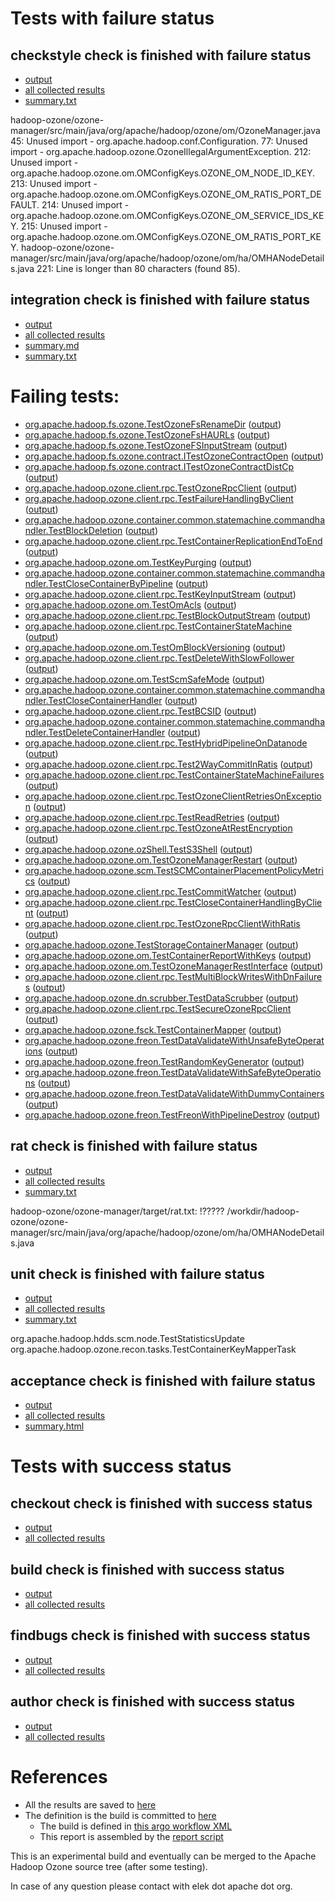 # Tests with failure status

## checkstyle check is finished with failure status

   * [output](https://raw.githubusercontent.com/elek/ozone-ci/master/pr/pr-hdds-2162-tjkd5/checkstyle/output.log)
   * [all collected results](https://github.com/elek/ozone-ci/tree/master/pr/pr-hdds-2162-tjkd5/checkstyle)
   * [summary.txt](https://github.com/elek/ozone-ci/tree/master/pr/pr-hdds-2162-tjkd5/checkstyle/summary.txt)

hadoop-ozone/ozone-manager/src/main/java/org/apache/hadoop/ozone/om/OzoneManager.java
 45: Unused import - org.apache.hadoop.conf.Configuration.
 77: Unused import - org.apache.hadoop.ozone.OzoneIllegalArgumentException.
 212: Unused import - org.apache.hadoop.ozone.om.OMConfigKeys.OZONE_OM_NODE_ID_KEY.
 213: Unused import - org.apache.hadoop.ozone.om.OMConfigKeys.OZONE_OM_RATIS_PORT_DEFAULT.
 214: Unused import - org.apache.hadoop.ozone.om.OMConfigKeys.OZONE_OM_SERVICE_IDS_KEY.
 215: Unused import - org.apache.hadoop.ozone.om.OMConfigKeys.OZONE_OM_RATIS_PORT_KEY.
hadoop-ozone/ozone-manager/src/main/java/org/apache/hadoop/ozone/om/ha/OMHANodeDetails.java
 221: Line is longer than 80 characters (found 85).

## integration check is finished with failure status

   * [output](https://raw.githubusercontent.com/elek/ozone-ci/master/pr/pr-hdds-2162-tjkd5/integration/output.log)
   * [all collected results](https://github.com/elek/ozone-ci/tree/master/pr/pr-hdds-2162-tjkd5/integration)
   * [summary.md](https://github.com/elek/ozone-ci/tree/master/pr/pr-hdds-2162-tjkd5/integration/summary.md)
   * [summary.txt](https://github.com/elek/ozone-ci/tree/master/pr/pr-hdds-2162-tjkd5/integration/summary.txt)

# Failing tests: 

 * [org.apache.hadoop.fs.ozone.TestOzoneFsRenameDir](/tmp/log/pr/pr-hdds-2162-tjkd5/integration/workdir/hadoop-ozone/ozonefs/org.apache.hadoop.fs.ozone.TestOzoneFsRenameDir.txt) ([output](/tmp/log/pr/pr-hdds-2162-tjkd5/integration/workdir/hadoop-ozone/ozonefs/org.apache.hadoop.fs.ozone.TestOzoneFsRenameDir-output.txt/))
 * [org.apache.hadoop.fs.ozone.TestOzoneFsHAURLs](/tmp/log/pr/pr-hdds-2162-tjkd5/integration/workdir/hadoop-ozone/ozonefs/org.apache.hadoop.fs.ozone.TestOzoneFsHAURLs.txt) ([output](/tmp/log/pr/pr-hdds-2162-tjkd5/integration/workdir/hadoop-ozone/ozonefs/org.apache.hadoop.fs.ozone.TestOzoneFsHAURLs-output.txt/))
 * [org.apache.hadoop.fs.ozone.TestOzoneFSInputStream](/tmp/log/pr/pr-hdds-2162-tjkd5/integration/workdir/hadoop-ozone/ozonefs/org.apache.hadoop.fs.ozone.TestOzoneFSInputStream.txt) ([output](/tmp/log/pr/pr-hdds-2162-tjkd5/integration/workdir/hadoop-ozone/ozonefs/org.apache.hadoop.fs.ozone.TestOzoneFSInputStream-output.txt/))
 * [org.apache.hadoop.fs.ozone.contract.ITestOzoneContractOpen](/tmp/log/pr/pr-hdds-2162-tjkd5/integration/workdir/hadoop-ozone/ozonefs/org.apache.hadoop.fs.ozone.contract.ITestOzoneContractOpen.txt) ([output](/tmp/log/pr/pr-hdds-2162-tjkd5/integration/workdir/hadoop-ozone/ozonefs/org.apache.hadoop.fs.ozone.contract.ITestOzoneContractOpen-output.txt/))
 * [org.apache.hadoop.fs.ozone.contract.ITestOzoneContractDistCp](/tmp/log/pr/pr-hdds-2162-tjkd5/integration/workdir/hadoop-ozone/ozonefs/org.apache.hadoop.fs.ozone.contract.ITestOzoneContractDistCp.txt) ([output](/tmp/log/pr/pr-hdds-2162-tjkd5/integration/workdir/hadoop-ozone/ozonefs/org.apache.hadoop.fs.ozone.contract.ITestOzoneContractDistCp-output.txt/))
 * [org.apache.hadoop.ozone.client.rpc.TestOzoneRpcClient](/tmp/log/pr/pr-hdds-2162-tjkd5/integration/workdir/hadoop-ozone/integration-test/org.apache.hadoop.ozone.client.rpc.TestOzoneRpcClient.txt) ([output](/tmp/log/pr/pr-hdds-2162-tjkd5/integration/workdir/hadoop-ozone/integration-test/org.apache.hadoop.ozone.client.rpc.TestOzoneRpcClient-output.txt/))
 * [org.apache.hadoop.ozone.client.rpc.TestFailureHandlingByClient](/tmp/log/pr/pr-hdds-2162-tjkd5/integration/workdir/hadoop-ozone/integration-test/org.apache.hadoop.ozone.client.rpc.TestFailureHandlingByClient.txt) ([output](/tmp/log/pr/pr-hdds-2162-tjkd5/integration/workdir/hadoop-ozone/integration-test/org.apache.hadoop.ozone.client.rpc.TestFailureHandlingByClient-output.txt/))
 * [org.apache.hadoop.ozone.container.common.statemachine.commandhandler.TestBlockDeletion](/tmp/log/pr/pr-hdds-2162-tjkd5/integration/workdir/hadoop-ozone/integration-test/org.apache.hadoop.ozone.container.common.statemachine.commandhandler.TestBlockDeletion.txt) ([output](/tmp/log/pr/pr-hdds-2162-tjkd5/integration/workdir/hadoop-ozone/integration-test/org.apache.hadoop.ozone.container.common.statemachine.commandhandler.TestBlockDeletion-output.txt/))
 * [org.apache.hadoop.ozone.client.rpc.TestContainerReplicationEndToEnd](/tmp/log/pr/pr-hdds-2162-tjkd5/integration/workdir/hadoop-ozone/integration-test/org.apache.hadoop.ozone.client.rpc.TestContainerReplicationEndToEnd.txt) ([output](/tmp/log/pr/pr-hdds-2162-tjkd5/integration/workdir/hadoop-ozone/integration-test/org.apache.hadoop.ozone.client.rpc.TestContainerReplicationEndToEnd-output.txt/))
 * [org.apache.hadoop.ozone.om.TestKeyPurging](/tmp/log/pr/pr-hdds-2162-tjkd5/integration/workdir/hadoop-ozone/integration-test/org.apache.hadoop.ozone.om.TestKeyPurging.txt) ([output](/tmp/log/pr/pr-hdds-2162-tjkd5/integration/workdir/hadoop-ozone/integration-test/org.apache.hadoop.ozone.om.TestKeyPurging-output.txt/))
 * [org.apache.hadoop.ozone.container.common.statemachine.commandhandler.TestCloseContainerByPipeline](/tmp/log/pr/pr-hdds-2162-tjkd5/integration/workdir/hadoop-ozone/integration-test/org.apache.hadoop.ozone.container.common.statemachine.commandhandler.TestCloseContainerByPipeline.txt) ([output](/tmp/log/pr/pr-hdds-2162-tjkd5/integration/workdir/hadoop-ozone/integration-test/org.apache.hadoop.ozone.container.common.statemachine.commandhandler.TestCloseContainerByPipeline-output.txt/))
 * [org.apache.hadoop.ozone.client.rpc.TestKeyInputStream](/tmp/log/pr/pr-hdds-2162-tjkd5/integration/workdir/hadoop-ozone/integration-test/org.apache.hadoop.ozone.client.rpc.TestKeyInputStream.txt) ([output](/tmp/log/pr/pr-hdds-2162-tjkd5/integration/workdir/hadoop-ozone/integration-test/org.apache.hadoop.ozone.client.rpc.TestKeyInputStream-output.txt/))
 * [org.apache.hadoop.ozone.om.TestOmAcls](/tmp/log/pr/pr-hdds-2162-tjkd5/integration/workdir/hadoop-ozone/integration-test/org.apache.hadoop.ozone.om.TestOmAcls.txt) ([output](/tmp/log/pr/pr-hdds-2162-tjkd5/integration/workdir/hadoop-ozone/integration-test/org.apache.hadoop.ozone.om.TestOmAcls-output.txt/))
 * [org.apache.hadoop.ozone.client.rpc.TestBlockOutputStream](/tmp/log/pr/pr-hdds-2162-tjkd5/integration/workdir/hadoop-ozone/integration-test/org.apache.hadoop.ozone.client.rpc.TestBlockOutputStream.txt) ([output](/tmp/log/pr/pr-hdds-2162-tjkd5/integration/workdir/hadoop-ozone/integration-test/org.apache.hadoop.ozone.client.rpc.TestBlockOutputStream-output.txt/))
 * [org.apache.hadoop.ozone.client.rpc.TestContainerStateMachine](/tmp/log/pr/pr-hdds-2162-tjkd5/integration/workdir/hadoop-ozone/integration-test/org.apache.hadoop.ozone.client.rpc.TestContainerStateMachine.txt) ([output](/tmp/log/pr/pr-hdds-2162-tjkd5/integration/workdir/hadoop-ozone/integration-test/org.apache.hadoop.ozone.client.rpc.TestContainerStateMachine-output.txt/))
 * [org.apache.hadoop.ozone.om.TestOmBlockVersioning](/tmp/log/pr/pr-hdds-2162-tjkd5/integration/workdir/hadoop-ozone/integration-test/org.apache.hadoop.ozone.om.TestOmBlockVersioning.txt) ([output](/tmp/log/pr/pr-hdds-2162-tjkd5/integration/workdir/hadoop-ozone/integration-test/org.apache.hadoop.ozone.om.TestOmBlockVersioning-output.txt/))
 * [org.apache.hadoop.ozone.client.rpc.TestDeleteWithSlowFollower](/tmp/log/pr/pr-hdds-2162-tjkd5/integration/workdir/hadoop-ozone/integration-test/org.apache.hadoop.ozone.client.rpc.TestDeleteWithSlowFollower.txt) ([output](/tmp/log/pr/pr-hdds-2162-tjkd5/integration/workdir/hadoop-ozone/integration-test/org.apache.hadoop.ozone.client.rpc.TestDeleteWithSlowFollower-output.txt/))
 * [org.apache.hadoop.ozone.om.TestScmSafeMode](/tmp/log/pr/pr-hdds-2162-tjkd5/integration/workdir/hadoop-ozone/integration-test/org.apache.hadoop.ozone.om.TestScmSafeMode.txt) ([output](/tmp/log/pr/pr-hdds-2162-tjkd5/integration/workdir/hadoop-ozone/integration-test/org.apache.hadoop.ozone.om.TestScmSafeMode-output.txt/))
 * [org.apache.hadoop.ozone.container.common.statemachine.commandhandler.TestCloseContainerHandler](/tmp/log/pr/pr-hdds-2162-tjkd5/integration/workdir/hadoop-ozone/integration-test/org.apache.hadoop.ozone.container.common.statemachine.commandhandler.TestCloseContainerHandler.txt) ([output](/tmp/log/pr/pr-hdds-2162-tjkd5/integration/workdir/hadoop-ozone/integration-test/org.apache.hadoop.ozone.container.common.statemachine.commandhandler.TestCloseContainerHandler-output.txt/))
 * [org.apache.hadoop.ozone.client.rpc.TestBCSID](/tmp/log/pr/pr-hdds-2162-tjkd5/integration/workdir/hadoop-ozone/integration-test/org.apache.hadoop.ozone.client.rpc.TestBCSID.txt) ([output](/tmp/log/pr/pr-hdds-2162-tjkd5/integration/workdir/hadoop-ozone/integration-test/org.apache.hadoop.ozone.client.rpc.TestBCSID-output.txt/))
 * [org.apache.hadoop.ozone.container.common.statemachine.commandhandler.TestDeleteContainerHandler](/tmp/log/pr/pr-hdds-2162-tjkd5/integration/workdir/hadoop-ozone/integration-test/org.apache.hadoop.ozone.container.common.statemachine.commandhandler.TestDeleteContainerHandler.txt) ([output](/tmp/log/pr/pr-hdds-2162-tjkd5/integration/workdir/hadoop-ozone/integration-test/org.apache.hadoop.ozone.container.common.statemachine.commandhandler.TestDeleteContainerHandler-output.txt/))
 * [org.apache.hadoop.ozone.client.rpc.TestHybridPipelineOnDatanode](/tmp/log/pr/pr-hdds-2162-tjkd5/integration/workdir/hadoop-ozone/integration-test/org.apache.hadoop.ozone.client.rpc.TestHybridPipelineOnDatanode.txt) ([output](/tmp/log/pr/pr-hdds-2162-tjkd5/integration/workdir/hadoop-ozone/integration-test/org.apache.hadoop.ozone.client.rpc.TestHybridPipelineOnDatanode-output.txt/))
 * [org.apache.hadoop.ozone.client.rpc.Test2WayCommitInRatis](/tmp/log/pr/pr-hdds-2162-tjkd5/integration/workdir/hadoop-ozone/integration-test/org.apache.hadoop.ozone.client.rpc.Test2WayCommitInRatis.txt) ([output](/tmp/log/pr/pr-hdds-2162-tjkd5/integration/workdir/hadoop-ozone/integration-test/org.apache.hadoop.ozone.client.rpc.Test2WayCommitInRatis-output.txt/))
 * [org.apache.hadoop.ozone.client.rpc.TestContainerStateMachineFailures](/tmp/log/pr/pr-hdds-2162-tjkd5/integration/workdir/hadoop-ozone/integration-test/org.apache.hadoop.ozone.client.rpc.TestContainerStateMachineFailures.txt) ([output](/tmp/log/pr/pr-hdds-2162-tjkd5/integration/workdir/hadoop-ozone/integration-test/org.apache.hadoop.ozone.client.rpc.TestContainerStateMachineFailures-output.txt/))
 * [org.apache.hadoop.ozone.client.rpc.TestOzoneClientRetriesOnException](/tmp/log/pr/pr-hdds-2162-tjkd5/integration/workdir/hadoop-ozone/integration-test/org.apache.hadoop.ozone.client.rpc.TestOzoneClientRetriesOnException.txt) ([output](/tmp/log/pr/pr-hdds-2162-tjkd5/integration/workdir/hadoop-ozone/integration-test/org.apache.hadoop.ozone.client.rpc.TestOzoneClientRetriesOnException-output.txt/))
 * [org.apache.hadoop.ozone.client.rpc.TestReadRetries](/tmp/log/pr/pr-hdds-2162-tjkd5/integration/workdir/hadoop-ozone/integration-test/org.apache.hadoop.ozone.client.rpc.TestReadRetries.txt) ([output](/tmp/log/pr/pr-hdds-2162-tjkd5/integration/workdir/hadoop-ozone/integration-test/org.apache.hadoop.ozone.client.rpc.TestReadRetries-output.txt/))
 * [org.apache.hadoop.ozone.client.rpc.TestOzoneAtRestEncryption](/tmp/log/pr/pr-hdds-2162-tjkd5/integration/workdir/hadoop-ozone/integration-test/org.apache.hadoop.ozone.client.rpc.TestOzoneAtRestEncryption.txt) ([output](/tmp/log/pr/pr-hdds-2162-tjkd5/integration/workdir/hadoop-ozone/integration-test/org.apache.hadoop.ozone.client.rpc.TestOzoneAtRestEncryption-output.txt/))
 * [org.apache.hadoop.ozone.ozShell.TestS3Shell](/tmp/log/pr/pr-hdds-2162-tjkd5/integration/workdir/hadoop-ozone/integration-test/org.apache.hadoop.ozone.ozShell.TestS3Shell.txt) ([output](/tmp/log/pr/pr-hdds-2162-tjkd5/integration/workdir/hadoop-ozone/integration-test/org.apache.hadoop.ozone.ozShell.TestS3Shell-output.txt/))
 * [org.apache.hadoop.ozone.om.TestOzoneManagerRestart](/tmp/log/pr/pr-hdds-2162-tjkd5/integration/workdir/hadoop-ozone/integration-test/org.apache.hadoop.ozone.om.TestOzoneManagerRestart.txt) ([output](/tmp/log/pr/pr-hdds-2162-tjkd5/integration/workdir/hadoop-ozone/integration-test/org.apache.hadoop.ozone.om.TestOzoneManagerRestart-output.txt/))
 * [org.apache.hadoop.ozone.scm.TestSCMContainerPlacementPolicyMetrics](/tmp/log/pr/pr-hdds-2162-tjkd5/integration/workdir/hadoop-ozone/integration-test/org.apache.hadoop.ozone.scm.TestSCMContainerPlacementPolicyMetrics.txt) ([output](/tmp/log/pr/pr-hdds-2162-tjkd5/integration/workdir/hadoop-ozone/integration-test/org.apache.hadoop.ozone.scm.TestSCMContainerPlacementPolicyMetrics-output.txt/))
 * [org.apache.hadoop.ozone.client.rpc.TestCommitWatcher](/tmp/log/pr/pr-hdds-2162-tjkd5/integration/workdir/hadoop-ozone/integration-test/org.apache.hadoop.ozone.client.rpc.TestCommitWatcher.txt) ([output](/tmp/log/pr/pr-hdds-2162-tjkd5/integration/workdir/hadoop-ozone/integration-test/org.apache.hadoop.ozone.client.rpc.TestCommitWatcher-output.txt/))
 * [org.apache.hadoop.ozone.client.rpc.TestCloseContainerHandlingByClient](/tmp/log/pr/pr-hdds-2162-tjkd5/integration/workdir/hadoop-ozone/integration-test/org.apache.hadoop.ozone.client.rpc.TestCloseContainerHandlingByClient.txt) ([output](/tmp/log/pr/pr-hdds-2162-tjkd5/integration/workdir/hadoop-ozone/integration-test/org.apache.hadoop.ozone.client.rpc.TestCloseContainerHandlingByClient-output.txt/))
 * [org.apache.hadoop.ozone.client.rpc.TestOzoneRpcClientWithRatis](/tmp/log/pr/pr-hdds-2162-tjkd5/integration/workdir/hadoop-ozone/integration-test/org.apache.hadoop.ozone.client.rpc.TestOzoneRpcClientWithRatis.txt) ([output](/tmp/log/pr/pr-hdds-2162-tjkd5/integration/workdir/hadoop-ozone/integration-test/org.apache.hadoop.ozone.client.rpc.TestOzoneRpcClientWithRatis-output.txt/))
 * [org.apache.hadoop.ozone.TestStorageContainerManager](/tmp/log/pr/pr-hdds-2162-tjkd5/integration/workdir/hadoop-ozone/integration-test/org.apache.hadoop.ozone.TestStorageContainerManager.txt) ([output](/tmp/log/pr/pr-hdds-2162-tjkd5/integration/workdir/hadoop-ozone/integration-test/org.apache.hadoop.ozone.TestStorageContainerManager-output.txt/))
 * [org.apache.hadoop.ozone.om.TestContainerReportWithKeys](/tmp/log/pr/pr-hdds-2162-tjkd5/integration/workdir/hadoop-ozone/integration-test/org.apache.hadoop.ozone.om.TestContainerReportWithKeys.txt) ([output](/tmp/log/pr/pr-hdds-2162-tjkd5/integration/workdir/hadoop-ozone/integration-test/org.apache.hadoop.ozone.om.TestContainerReportWithKeys-output.txt/))
 * [org.apache.hadoop.ozone.om.TestOzoneManagerRestInterface](/tmp/log/pr/pr-hdds-2162-tjkd5/integration/workdir/hadoop-ozone/integration-test/org.apache.hadoop.ozone.om.TestOzoneManagerRestInterface.txt) ([output](/tmp/log/pr/pr-hdds-2162-tjkd5/integration/workdir/hadoop-ozone/integration-test/org.apache.hadoop.ozone.om.TestOzoneManagerRestInterface-output.txt/))
 * [org.apache.hadoop.ozone.client.rpc.TestMultiBlockWritesWithDnFailures](/tmp/log/pr/pr-hdds-2162-tjkd5/integration/workdir/hadoop-ozone/integration-test/org.apache.hadoop.ozone.client.rpc.TestMultiBlockWritesWithDnFailures.txt) ([output](/tmp/log/pr/pr-hdds-2162-tjkd5/integration/workdir/hadoop-ozone/integration-test/org.apache.hadoop.ozone.client.rpc.TestMultiBlockWritesWithDnFailures-output.txt/))
 * [org.apache.hadoop.ozone.dn.scrubber.TestDataScrubber](/tmp/log/pr/pr-hdds-2162-tjkd5/integration/workdir/hadoop-ozone/integration-test/org.apache.hadoop.ozone.dn.scrubber.TestDataScrubber.txt) ([output](/tmp/log/pr/pr-hdds-2162-tjkd5/integration/workdir/hadoop-ozone/integration-test/org.apache.hadoop.ozone.dn.scrubber.TestDataScrubber-output.txt/))
 * [org.apache.hadoop.ozone.client.rpc.TestSecureOzoneRpcClient](/tmp/log/pr/pr-hdds-2162-tjkd5/integration/workdir/hadoop-ozone/integration-test/org.apache.hadoop.ozone.client.rpc.TestSecureOzoneRpcClient.txt) ([output](/tmp/log/pr/pr-hdds-2162-tjkd5/integration/workdir/hadoop-ozone/integration-test/org.apache.hadoop.ozone.client.rpc.TestSecureOzoneRpcClient-output.txt/))
 * [org.apache.hadoop.ozone.fsck.TestContainerMapper](/tmp/log/pr/pr-hdds-2162-tjkd5/integration/workdir/hadoop-ozone/tools/org.apache.hadoop.ozone.fsck.TestContainerMapper.txt) ([output](/tmp/log/pr/pr-hdds-2162-tjkd5/integration/workdir/hadoop-ozone/tools/org.apache.hadoop.ozone.fsck.TestContainerMapper-output.txt/))
 * [org.apache.hadoop.ozone.freon.TestDataValidateWithUnsafeByteOperations](/tmp/log/pr/pr-hdds-2162-tjkd5/integration/workdir/hadoop-ozone/tools/org.apache.hadoop.ozone.freon.TestDataValidateWithUnsafeByteOperations.txt) ([output](/tmp/log/pr/pr-hdds-2162-tjkd5/integration/workdir/hadoop-ozone/tools/org.apache.hadoop.ozone.freon.TestDataValidateWithUnsafeByteOperations-output.txt/))
 * [org.apache.hadoop.ozone.freon.TestRandomKeyGenerator](/tmp/log/pr/pr-hdds-2162-tjkd5/integration/workdir/hadoop-ozone/tools/org.apache.hadoop.ozone.freon.TestRandomKeyGenerator.txt) ([output](/tmp/log/pr/pr-hdds-2162-tjkd5/integration/workdir/hadoop-ozone/tools/org.apache.hadoop.ozone.freon.TestRandomKeyGenerator-output.txt/))
 * [org.apache.hadoop.ozone.freon.TestDataValidateWithSafeByteOperations](/tmp/log/pr/pr-hdds-2162-tjkd5/integration/workdir/hadoop-ozone/tools/org.apache.hadoop.ozone.freon.TestDataValidateWithSafeByteOperations.txt) ([output](/tmp/log/pr/pr-hdds-2162-tjkd5/integration/workdir/hadoop-ozone/tools/org.apache.hadoop.ozone.freon.TestDataValidateWithSafeByteOperations-output.txt/))
 * [org.apache.hadoop.ozone.freon.TestDataValidateWithDummyContainers](/tmp/log/pr/pr-hdds-2162-tjkd5/integration/workdir/hadoop-ozone/tools/org.apache.hadoop.ozone.freon.TestDataValidateWithDummyContainers.txt) ([output](/tmp/log/pr/pr-hdds-2162-tjkd5/integration/workdir/hadoop-ozone/tools/org.apache.hadoop.ozone.freon.TestDataValidateWithDummyContainers-output.txt/))
 * [org.apache.hadoop.ozone.freon.TestFreonWithPipelineDestroy](/tmp/log/pr/pr-hdds-2162-tjkd5/integration/workdir/hadoop-ozone/tools/org.apache.hadoop.ozone.freon.TestFreonWithPipelineDestroy.txt) ([output](/tmp/log/pr/pr-hdds-2162-tjkd5/integration/workdir/hadoop-ozone/tools/org.apache.hadoop.ozone.freon.TestFreonWithPipelineDestroy-output.txt/))

## rat check is finished with failure status

   * [output](https://raw.githubusercontent.com/elek/ozone-ci/master/pr/pr-hdds-2162-tjkd5/rat/output.log)
   * [all collected results](https://github.com/elek/ozone-ci/tree/master/pr/pr-hdds-2162-tjkd5/rat)
   * [summary.txt](https://github.com/elek/ozone-ci/tree/master/pr/pr-hdds-2162-tjkd5/rat/summary.txt)

hadoop-ozone/ozone-manager/target/rat.txt: !????? /workdir/hadoop-ozone/ozone-manager/src/main/java/org/apache/hadoop/ozone/om/ha/OMHANodeDetails.java

## unit check is finished with failure status

   * [output](https://raw.githubusercontent.com/elek/ozone-ci/master/pr/pr-hdds-2162-tjkd5/unit/output.log)
   * [all collected results](https://github.com/elek/ozone-ci/tree/master/pr/pr-hdds-2162-tjkd5/unit)
   * [summary.txt](https://github.com/elek/ozone-ci/tree/master/pr/pr-hdds-2162-tjkd5/unit/summary.txt)

org.apache.hadoop.hdds.scm.node.TestStatisticsUpdate
org.apache.hadoop.ozone.recon.tasks.TestContainerKeyMapperTask

## acceptance check is finished with failure status

   * [output](https://raw.githubusercontent.com/elek/ozone-ci/master/pr/pr-hdds-2162-tjkd5/acceptance/output.log)
   * [all collected results](https://github.com/elek/ozone-ci/tree/master/pr/pr-hdds-2162-tjkd5/acceptance)
   * [summary.html](https://elek.github.io/ozone-ci/pr/pr-hdds-2162-tjkd5/acceptance/summary.html)



# Tests with success status

## checkout check is finished with success status

   * [output](https://raw.githubusercontent.com/elek/ozone-ci/master/pr/pr-hdds-2162-tjkd5/checkout/output.log)
   * [all collected results](https://github.com/elek/ozone-ci/tree/master/pr/pr-hdds-2162-tjkd5/checkout)


## build check is finished with success status

   * [output](https://raw.githubusercontent.com/elek/ozone-ci/master/pr/pr-hdds-2162-tjkd5/build/output.log)
   * [all collected results](https://github.com/elek/ozone-ci/tree/master/pr/pr-hdds-2162-tjkd5/build)


## findbugs check is finished with success status

   * [output](https://raw.githubusercontent.com/elek/ozone-ci/master/pr/pr-hdds-2162-tjkd5/findbugs/output.log)
   * [all collected results](https://github.com/elek/ozone-ci/tree/master/pr/pr-hdds-2162-tjkd5/findbugs)


## author check is finished with success status

   * [output](https://raw.githubusercontent.com/elek/ozone-ci/master/pr/pr-hdds-2162-tjkd5/author/output.log)
   * [all collected results](https://github.com/elek/ozone-ci/tree/master/pr/pr-hdds-2162-tjkd5/author)




# References

 * All the results are saved to [here](https://github.com/elek/ozone-ci/tree/master/pr/pr-hdds-2162-tjkd5/)
 * The definition is the build is committed to [here](https://github.com/elek/argo-ozone)
    * The build is defined in [this argo workflow XML](https://github.com/elek/argo-ozone/blob/master/ozone-build.yaml)
    * This report is assembled by the [report script](https://github.com/elek/argo-ozone/blob/master/scripts/report.sh)

This is an experimental build and eventually can be merged to the Apache Hadoop Ozone source tree (after some testing).

In case of any question please contact with elek dot apache dot org.
